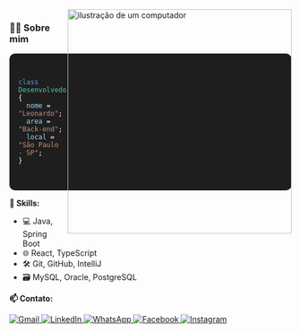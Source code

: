 <!-- Perfil visual com estilo leve -->
<img src="https://raw.githubusercontent.com/MicaelliMedeiros/micaellimedeiros/master/image/computer-illustration.png" alt="ilustração de um computador" width="400px" align="right">

<h3>🧑‍💻 Sobre mim</h3>

<div style="background:#1e1e1e; color:white; padding:16px; border-radius:10px; font-family:Consolas,Monaco,monospace; font-size:14px;">
<pre>
<code>
<span style="color:#569CD6;">class</span> <span style="color:#4EC9B0;">Desenvolvedor</span> {
  <span style="color:#9CDCFE;">nome</span> = <span style="color:#CE9178;">"Leonardo"</span>;
  <span style="color:#9CDCFE;">area</span> = <span style="color:#CE9178;">"Back-end"</span>;
  <span style="color:#9CDCFE;">local</span> = <span style="color:#CE9178;">"São Paulo - SP"</span>;
}
</code>
</pre>
</div>

<p><strong>🚀 Skills:</strong></p>

<ul>
  <li>💻 Java, Spring Boot</li>
  <li>🌐 React, TypeScript</li>
  <li>🛠️ Git, GitHub, IntelliJ</li>
  <li>🗃️ MySQL, Oracle, PostgreSQL</li>
</ul>

<p><strong>📫 Contato:</strong></p>

<p>
  <a href="mailto:SEUEMAIL@gmail.com" title="Gmail">
    <img src="https://img.shields.io/badge/-Gmail-FF0000?style=flat-square&labelColor=FF0000&logo=gmail&logoColor=white" alt="Gmail"/>
  </a>
  <a href="https://www.linkedin.com/in/SEULINKEDIN" title="LinkedIn">
    <img src="https://img.shields.io/badge/-Linkedin-0e76a8?style=flat-square&logo=Linkedin&logoColor=white" alt="LinkedIn"/>
  </a>
  <a href="https://api.whatsapp.com/send?phone=SEUNUMERO" title="WhatsApp">
    <img src="https://img.shields.io/badge/-WhatsApp-25d366?style=flat-square&labelColor=25d366&logo=whatsapp&logoColor=white" alt="WhatsApp"/>
  </a>
 <a href="https://facebook.com/SEUFACEBOOK" title="Facebook">
    <img src="https://img.shields.io/badge/-Facebook-3b5998?style=flat-square&labelColor=3b5998&logo=facebook&logoColor=white" alt="Facebook"/>
  </a>
  <a href="https://instagram.com/SEUINSTAGRAM" title="Instagram">
    <img src="https://img.shields.io/badge/-Instagram-DF0174?style=flat-square&labelColor=DF0174&logo=instagram&logoColor=white" alt="Instagram"/>
  </a>
</p>

